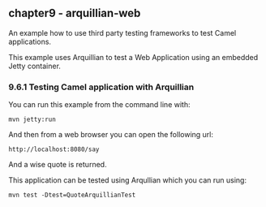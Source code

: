 chapter9 - arquillian-web
-------------------------

An example how to use third party testing frameworks to test Camel applications.

This example uses Arquillian to test a Web Application using an embedded Jetty container.

### 9.6.1 Testing Camel application with Arquillian

You can run this example from the command line with:

    mvn jetty:run

And then from a web browser you can open the following url:

    http://localhost:8080/say

And a wise quote is returned.

This application can be tested using Arqullian which you can run using:

    mvn test -Dtest=QuoteArquillianTest

